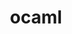 ---
title: "ocaml"
layout: cache
categories: [package, develop-2025-04-13]
meta: {"compilers": ["gcc@11.4.0"], "num_specs": 1, "num_specs_by_stack": {"hep": 1, "root": 1}, "oss": ["ubuntu22.04"], "platforms": ["linux"], "stacks": ["hep", "root"], "targets": ["x86_64_v3"], "versions": ["5.2.1"]}
spec_details: [{"compiler": "gcc@11.4.0", "hash": "a5pencpo5hvxddlgcob24ufhkmxnmm4x", "os": "ubuntu22.04", "platform": "linux", "size": "-", "stacks": ["hep", "root"], "target": "x86_64_v3", "variants": ["build_system=generic", "+force-safe-string"], "versions": ["5.2.1"]}]
---